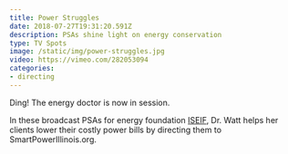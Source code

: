 ```yaml
---
title: Power Struggles
date: 2018-07-27T19:31:20.591Z
description: PSAs shine light on energy conservation
type: TV Spots
image: /static/img/power-struggles.jpg
video: https://vimeo.com/282053094
categories:
- directing
---
```

Ding! The energy doctor is now in session.

In these broadcast PSAs for energy foundation [ISEIF](https://www.iseif.org/), Dr. Watt helps her clients lower their costly power bills by directing them to SmartPowerIllinois.org.
